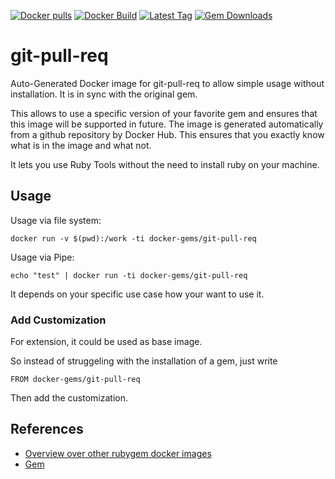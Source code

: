 [![Docker pulls](https://img.shields.io/docker/pulls/rubygem/git-pull-req.svg)](https://hub.docker.com/r/rubygem/git-pull-req/)
[![Docker Build](https://img.shields.io/docker/automated/rubygem/git-pull-req.svg)](https://hub.docker.com/r/rubygem/git-pull-req/)
[![Latest Tag](https://img.shields.io/github/tag/docker-rubygem/git-pull-req.svg)](https://hub.docker.com/r/rubygem/git-pull-req/)
[![Gem Downloads](https://img.shields.io/gem/dt/git-pull-req.svg)](https://rubygems.org/gems/git-pull-req/)
# git-pull-req

Auto-Generated Docker image for git-pull-req to allow simple usage without installation.
It is in sync with the original gem.

This allows to use a specific version of your favorite gem and ensures that this image will be supported in future.
The image is generated automatically from a github repository by Docker Hub.
This ensures that you exactly know what is in the image and what not.

It lets you use Ruby Tools without the need to install ruby on your machine.

## Usage

Usage via file system:

`docker run -v $(pwd):/work -ti docker-gems/git-pull-req`

Usage via Pipe:

`echo "test" | docker run -ti docker-gems/git-pull-req`

It depends on your specific use case how your want to use it.

### Add Customization

For extension, it could be used as base image.

So instead of struggeling with the installation of a gem, just write

`FROM docker-gems/git-pull-req`

Then add the customization.

## References

 - [Overview over other rubygem docker images](https://github.com/thinkbot/docker-rubygem)
 - [Gem](https://rubygems.org/gems/git-pull-req/)
